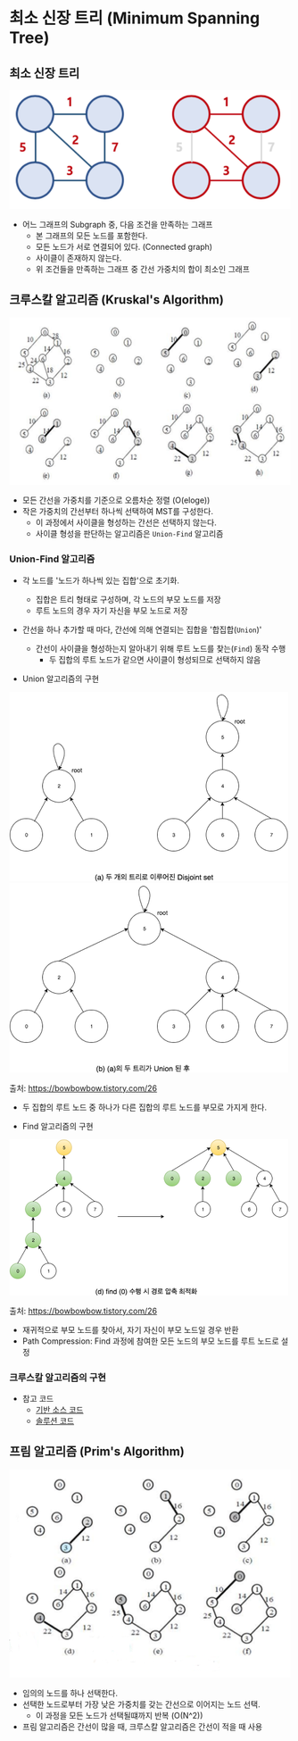 # 최소 신장 트리 (Minimum Spanning Tree)

## 최소 신장 트리

![최소 신장 트리](img/1.png)

- 어느 그래프의 Subgraph 중, 다음 조건을 만족하는 그래프
  - 본 그래프의 모든 노드를 포함한다.
  - 모든 노드가 서로 연결되어 있다. (Connected graph)
  - 사이클이 존재하지 않는다.
  - 위 조건들을 만족하는 그래프 중 간선 가중치의 합이 최소인 그래프

## 크루스칼 알고리즘 (Kruskal's Algorithm)

![Kruskal](img/2.png)

- 모든 간선을 가중치를 기준으로 오름차순 정렬 (O(eloge))
- 작은 가중치의 간선부터 하나씩 선택하여 MST를 구성한다.
  - 이 과정에서 사이클을 형성하는 간선은 선택하지 않는다.
  - 사이클 형성을 판단하는 알고리즘은 `Union-Find` 알고리즘

### Union-Find 알고리즘

- 각 노드를 '노드가 하나씩 있는 집합'으로 초기화.
  - 집합은 트리 형태로 구성하며, 각 노드의 부모 노드를 저장
  - 루트 노드의 경우 자기 자신을 부모 노드로 저장
- 간선을 하나 추가할 때 마다, 간선에 의해 연결되는 집합을 '합집합(`Union`)'
  - 간선이 사이클을 형성하는지 알아내기 위해 루트 노드를 찾는(`Find`) 동작 수행
    - 두 집합의 루트 노드가 같으면 사이클이 형성되므로 선택하지 않음

- Union 알고리즘의 구현

![Union](img/5.png)
![Union](img/6.png)

출처: https://bowbowbow.tistory.com/26

 - 두 집합의 루트 노드 중 하나가 다른 집합의 루트 노드를 부모로 가지게 한다.

- Find 알고리즘의 구현

![Find](img/4.png)

출처: https://bowbowbow.tistory.com/26

  - 재귀적으로 부모 노드를 찾아서, 자기 자신이 부모 노드일 경우 반환
  - Path Compression: Find 과정에 참여한 모든 노드의 부모 노드를 루트 노드로 설정

### 크루스칼 알고리즘의 구현

- 참고 코드
  - [기반 소스 코드](src/before.py)
  - [솔루션 코드](src/after.py)

## 프림 알고리즘 (Prim's Algorithm)

![Prim](img/3.png)

- 임의의 노드를 하나 선택한다.
- 선택한 노드로부터 가장 낮은 가중치를 갖는 간선으로 이어지는 노드 선택.
  - 이 과정을 모든 노드가 선택될떄까지 반복 (O(N^2))
- 프림 알고리즘은 간선이 많을 때, 크루스칼 알고리즘은 간선이 적을 때 사용
